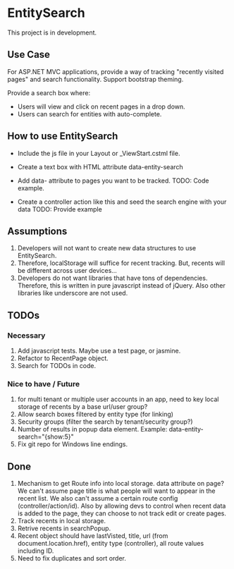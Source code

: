 # EntitySearch

This project is in development. 

## Use Case


For ASP.NET MVC applications, provide a way of tracking "recently visited pages" and search functionality.  Support bootstrap theming.

Provide a search box where:
* Users will view and click on recent pages in a drop down.
* Users can search for entities with auto-complete.

## How to use EntitySearch

* Include the js file in your Layout or _ViewStart.cstml file.

    <script src=@Url.Content("~/Scripts/entity-search.js")></script>

* Create a text box with HTML attribute data-entity-search

    <script src=@Url.Content("~/Scripts/entity-search.js")></script>

* Add data- attribute to pages you want to be tracked. TODO: Code example. 
* Create a controller action like this and seed the search engine with your data
	TODO: Provide example

## Assumptions
1. Developers will not want to create new data structures to use EntitySearch. 
1. Therefore, localStorage will suffice for recent tracking. But, recents will be different across user devices...
1. Developers do not want libraries that have tons of dependencies.  Therefore, this is written in pure javascript instead of jQuery.  Also other libraries like underscore are not used.

## TODOs
### Necessary
1. Add javascript tests.  Maybe use a test page, or jasmine.
1. Refactor to RecentPage object.
1. Search for TODOs in code.

### Nice to have / Future
1. for multi tenant or multiple user accounts in an app, need to key local storage of recents by a base url/user group?
1. Allow search boxes filtered by entity type (for linking)
1. Security groups (filter the search by tenant/security group?)
1. Number of results in popup data element.  Example: data-entity-search="{show:5}"
1. Fix git repo for Windows line endings.

## Done
1. Mechanism to get Route info into local storage. data attribute on page?  We can't assume page title is what people will want to appear in the recent list. We also can't assume a certain route config (controller/action/id). Also by allowing devs to control when recent data is added to the page, they can choose to not track edit or create pages. 
1. Track recents in local storage.
1. Retrive recents in searchPopup.
1. Recent object should have lastVisted, title, url (from document.location.href), entity type (controller), all route values including ID.
1. Need to fix duplicates and sort order.

